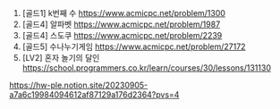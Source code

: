 1. [골드1] k번째 수 https://www.acmicpc.net/problem/1300
2. [골드4] 알파벳 https://www.acmicpc.net/problem/1987
3. [골드4] 스도쿠 https://www.acmicpc.net/problem/2239
4. [골드5] 수나누기게임 https://www.acmicpc.net/problem/27172
5. [LV2] 혼자 놀기의 달인 https://school.programmers.co.kr/learn/courses/30/lessons/131130

https://hw-ple.notion.site/20230905-a7a6c19984094612af87129a176d2364?pvs=4

